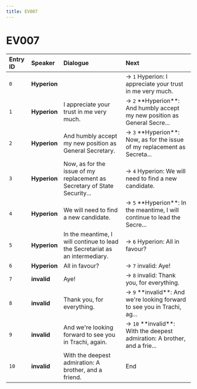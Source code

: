 ```yaml
---
title: EV007
---
```


# EV007


| Entry ID | Speaker | Dialogue | Next |
| :------- | :------ | :------- | :------------ |
| `0` | **Hyperion** |  | → `1` Hyperion: I appreciate your trust in me very much\. |
| `1` | **Hyperion** | I appreciate your trust in me very much\. | → `2` \*\*Hyperion\*\*: And humbly accept my new position as General Secre\.\.\. |
| `2` | **Hyperion** | And humbly accept my new position as General Secretary\. | → `3` \*\*Hyperion\*\*: Now, as for the issue of my replacement as Secreta\.\.\. |
| `3` | **Hyperion** | Now, as for the issue of my replacement as Secretary of State Security\.\.\. | → `4` Hyperion: We will need to find a new candidate\. |
| `4` | **Hyperion** | We will need to find a new candidate\. | → `5` \*\*Hyperion\*\*: In the meantime, I will continue to lead the Secre\.\.\. |
| `5` | **Hyperion** | In the meantime, I will continue to lead the Secretariat as an intermediary\. | → `6` Hyperion: All in favour? |
| `6` | **Hyperion** | All in favour? | → `7` invalid: Aye\! |
| `7` | **invalid** | Aye\! | → `8` invalid: Thank you, for everything\. |
| `8` | **invalid** | Thank you, for everything\. | → `9` \*\*invalid\*\*: And we're looking forward to see you in Trachi, ag\.\.\. |
| `9` | **invalid** | And we're looking forward to see you in Trachi, again\. | → `10` \*\*invalid\*\*: With the deepest admiration: A brother, and a frie\.\.\. |
| `10` | **invalid** | With the deepest admiration: A brother, and a friend\. | End |
